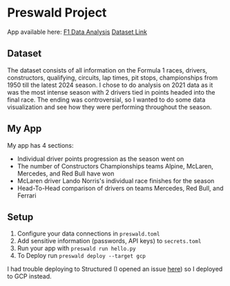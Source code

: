 # Preswald Project

App available here: [F1 Data Analysis](https://preswald-app-f1-new-598598-1063538583924.us-west1.run.app/)
[Dataset Link](https://www.kaggle.com/datasets/rohanrao/formula-1-world-championship-1950-2020?resource=download&select=qualifying.csv)

## Dataset
The dataset consists of all information on the Formula 1 races, drivers, constructors, qualifying, circuits, lap times, pit stops, championships from 1950 till the latest 2024 season. I chose to do analysis on 2021 data as it was the most intense season with 2 drivers tied in points headed into the final race. The ending was controversial, so I wanted to do some data visualization and see how they were performing throughout the season.

## My App
My app has 4 sections:
- Individual driver points progression as the season went on
- The number of Constructors Championships teams Alpine, McLaren, Mercedes, and Red Bull have won
- McLaren driver Lando Norris's individual race finishes for the season
- Head-To-Head comparison of drivers on teams Mercedes, Red Bull, and Ferrari

## Setup
1. Configure your data connections in `preswald.toml`
2. Add sensitive information (passwords, API keys) to `secrets.toml`
3. Run your app with `preswald run hello.py`
4. To Deploy run `preswald deploy --target gcp`

I had trouble deploying to Structured (I opened an issue [here](https://github.com/StructuredLabs/preswald/issues/438)) so I deployed to GCP instead.